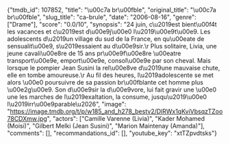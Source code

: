 {"tmdb_id": 107852, "title": "\u00c7a br\u00fble", "original_title": "\u00c7a br\u00fble", "slug_title": "ca-brule", "date": "2006-08-16", "genre": ["Drame"], "score": "0.0/10", "synopsis": "24 juin, c\u2019est bient\u00f4t les vacances et c\u2019est d\u00e9j\u00e0 l\u2019\u00e9t\u00e9. Les adolescents d\u2019un village du sud de la France, en qu\u00eate de sensualit\u00e9, s\u2019essaient au d\u00e9sir.\r Plus solitaire, Livia, une jeune cavali\u00e8re de 15 ans pr\u00e9f\u00e8re \u00eatre transport\u00e9e, emport\u00e9e, consol\u00e9e par son cheval. Mais lorsque le pompier Jean Susini la rel\u00e8ve d\u2019une mauvaise chute, elle en tombe amoureuse.\r Au fil des heures, l\u2019adolescente se met alors \u00e0 poursuivre de sa passion br\u00fblante cet homme plus \u00e2g\u00e9. Son d\u00e9sir la d\u00e9vore, lui fait gravir une \u00e0 une les marches de l\u2019exaltation, la consume, jusqu\u2019\u00e0 l\u2019irr\u00e9parable\u2026", "image": "https://image.tmdb.org/t/p/w185_and_h278_bestv2/DlRWx1qKviVbsqzTZoo78CDXmw.jpg", "actors": ["Camille Varenne (Livia)", "Kader Mohamed (Moisi)", "Gilbert Melki (Jean Susini)", "Marion Maintenay (Amanda)"], "comments": [], "recommandations_id": [], "youtube_key": "xtTZpvdtsks"}